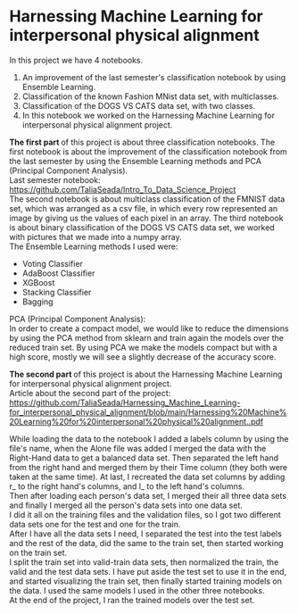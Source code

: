 # Harnessing Machine Learning for interpersonal physical alignment
In this project we have 4 notebooks.
1. An improvement of the last semester's classification notebook by using Ensemble Learning.
2. Classification of the known Fashion MNist data set, with multiclasses.
3. Classification of the DOGS VS CATS data set, with two classes.
4. In this notebook we worked on the Harnessing Machine Learning for interpersonal physical alignment project. 

<b> The first part </b> of this project is about three classification notebooks.
The first notebook is about the improvement of the classification notebook from the last semester by using the Ensemble Learning methods and PCA (Principal Component Analysis). <br> 
Last semester notebook: https://github.com/TaliaSeada/Intro_To_Data_Science_Project <br>
The second notebook is about multiclass classification of the FMNIST data set, which was arranged as a csv file, in which every row represented an image by giving us the values of each pixel in an array.
The third notebook is about binary classification of the DOGS VS CATS data set, we worked with pictures that we made into a numpy array.  
The Ensemble Learning methods I used were:
* Voting Classifier   
* AdaBoost Classifier 
* XGBoost 
* Stacking Classifier  
* Bagging  <br>

PCA (Principal Component Analysis): <br>
In order to create a compact model, we would like to reduce the dimensions by using the PCA method from sklearn and train again the models over the reduced train set.  By using PCA we make the models compact but with a high score, mostly we will see a slightly decrease of the accuracy score. <br>

<b> The second part </b> of this project is about the Harnessing Machine Learning for interpersonal physical alignment project. <br>
Article about the second part of the project: <br>
https://github.com/TaliaSeada/Harnessing_Machine_Learning-for_interpersonal_physical_alignment/blob/main/Harnessing%20Machine%20Learning%20for%20interpersonal%20physical%20alignment..pdf <br>

While loading the data to the notebook I added a labels column by using the file's name, when the Alone file was added I merged the data with the Right-Hand data to get a balanced data set. Then separated the left hand from the right hand and merged them by their Time column (they both were taken at the same time). At last, I recreated the data set columns by adding r_ to the right hand's columns, and l_ to the left hand's columns. <br>
Then after loading each person's data set, I merged their all three data sets and finally I merged all the person's data sets into one data set. <br>
I did it all on the training files and the validation files, so I got two different data sets one for the test and one for the train. <br>
After I have all the data sets I need, I separated the test into the test labels and the rest of the data, did the same to the train set, then started working on the train set. <br> 
I split the train set into valid-train data sets, then normalized the train, the valid and the test data sets. I have put aside the test set to use it in the end, and started visualizing the train set, then finally started training models on the data. I used the same models I used in the other three notebooks.  <br>
At the end of the project, I ran the trained models over the test set. <br>


